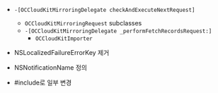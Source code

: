 - `-[OCCloudKitMirroringDelegate checkAndExecuteNextRequest]`
    - `OCCloudKitMirroringRequest` subclasses
    - `-[OCCloudKitMirroringDelegate _performFetchRecordsRequest:]`
        - `OCCloudKitImporter`

- NSLocalizedFailureErrorKey 제거
- NSNotificationName 정의
- #include로 일부 변경
